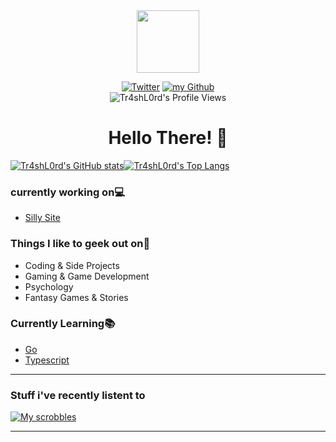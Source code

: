 <div id="header" align="center">
  <img src="https://media.giphy.com/media/M9gbBd9nbDrOTu1Mqx/giphy.gif" width="100"/>
  
  <a href="https://twitter.com/intent/follow?screen_name=XxTr4sL0rdxX&tw_p=followbutton" target="_blank"><img alt="Twitter" src="https://img.shields.io/badge/twitter-%231DA1F2.svg?&style=for-the-badge&logo=twitter&logoColor=white" /></a>
  <a href="https://github.com/Tr4shL0rd" target="_blank"><img alt="my Github" src="https://img.shields.io/github/followers/Tr4shL0rd?color=black&style=for-the-badge" /></a><br>
![Tr4shL0rd's Profile Views](https://komarev.com/ghpvc/?username=Tr4shL0rd)
# Hello There! 👋
</div>

[![Tr4shL0rd's GitHub stats](https://github-readme-stats.vercel.app/api?username=Tr4shL0rd&theme=dark&text_color=d104d1&show_icons=true)](https://github.com/Tr4shL0rd)[![Tr4shL0rd's Top Langs](https://github-readme-stats.vercel.app/api/top-langs/?username=Tr4shL0rd&exclude_repo=spaceengineers-thrust-calc,peregrine-lang.github.io,p5,linkHub,vulntest&theme=dark&langs_count=6&hide=html,css&layout=compact&text_color=d104d1)](https://github.com/Tr4shL0rd?tab=repositories)
<!--excluding a few website repos because javascript & PHP is over-represented in those repos compared to my actual main language (Python) -->


### currently working on💻

-   [Silly Site](https://github.com/Tr4shL0rd/silly_site) 

### Things I like to geek out on🔭

-   Coding & Side Projects
-   Gaming & Game Development
-   Psychology
-   Fantasy Games & Stories

### Currently Learning📚

-   [Go](https://go.dev/)
-   [Typescript](https://www.typescriptlang.org/)

---

### Stuff i've recently listent to

[![My scrobbles](https://lastfm-recently-played.vercel.app/api?user=Tr4shL0rd&count=4)](https://www.last.fm/user/Tr4shL0rd)

---
